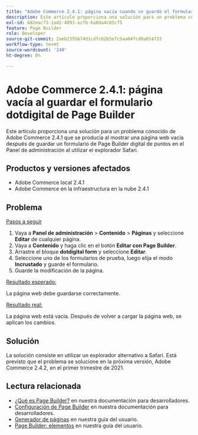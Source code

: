 ```yaml
---
title: "Adobe Commerce 2.4.1: página vacía cuando se guardó el formulario dotdigital Page Builder"
description: Este artículo proporciona una solución para un problema conocido de Adobe Commerce 2.4.1 que se producía al mostrar una página web vacía después de guardar un formulario de Page Builder digital de puntos en el Panel de administración al utilizar el explorador Safari.
exl-id: 682eac73-1ad2-4093-acfb-6a8da4c05cf5
feature: Page Builder
role: Developer
source-git-commit: 2aeb2355b74d1cdfc62b5e7c5aa04fcd0a654733
workflow-type: tm+mt
source-wordcount: '249'
ht-degree: 0%

---
```


# Adobe Commerce 2.4.1: página vacía al guardar el formulario dotdigital de Page Builder

Este artículo proporciona una solución para un problema conocido de Adobe Commerce 2.4.1 que se producía al mostrar una página web vacía después de guardar un formulario de Page Builder digital de puntos en el Panel de administración al utilizar el explorador Safari.

## Productos y versiones afectados

* Adobe Commerce local 2.4.1
* Adobe Commerce en la infraestructura en la nube 2.4.1

## Problema

<u>Pasos a seguir</u>

1. Vaya a **Panel de administración** > **Contenido** > **Páginas** y seleccione **Editar** de cualquier página.
1. Vaya a **Contenido** y haga clic en el botón **Editar con Page Builder**.
1. Arrastre el bloque **dotdigital form** y seleccione **Editar**.
1. Seleccione uno de los formularios de prueba, luego elija el modo **Incrustado** y guarde el formulario.
1. Guarde la modificación de la página.

<u>Resultado esperado:</u>

La página web debe guardarse correctamente.

<u>Resultado real:</u>

La página web está vacía. Después de volver a cargar la página web, se aplican los cambios.

## Solución

La solución consiste en utilizar un explorador alternativo a Safari. Está previsto que el problema se solucione en la próxima versión, Adobe Commerce 2.4.2, en el primer trimestre de 2021.

## Lectura relacionada

* [¿Qué es Page Builder?](https://developer.adobe.com/commerce/frontend-core/page-builder/) en nuestra documentación para desarrolladores.
* [Configuración de Page Builder](https://experienceleague.adobe.com/docs/commerce-admin/page-builder/setup.html?lang=es) en nuestra documentación para desarrolladores.
* [Generador de páginas](https://experienceleague.adobe.com/es/docs/commerce-admin/page-builder/introduction) en nuestra guía del usuario.
* [Page Builder: elementos](https://experienceleague.adobe.com/es/docs/commerce-admin/page-builder/workspace#elements) en nuestra guía del usuario.
